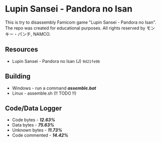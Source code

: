 # Lupin Sansei - Pandora no Isan
This is try to disassembly Famicom game "Lupin Sansei - Pandora no Isan".
The repo was created for educational purposes.
All rights reserved by モンキー・パンチ, NAMCO.
## Resources
-  Lupin Sansei - Pandora no Isan (J) `9d21fe96`
## Building
-  Windows - run a command ***assemble.bat***
-  Linux - assemble.sh (!! TODO !!)
## Code/Data Logger
-  Code bytes     - ***12.63%***
-  Data bytes     - ***75.63%***
-  Unknown bytes  - ***11.73%***
-  Code commented - ***14.42%***